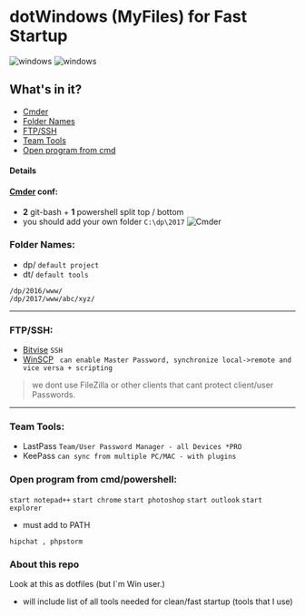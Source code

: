 dotWindows (MyFiles) for Fast Startup
===================
![windows](https://raw.githubusercontent.com/apsolut/dotwindows/master/assets/images/icons/icon-decom-windows-02.png)
![windows](https://raw.githubusercontent.com/apsolut/dotwindows/master/assets/images/icons/icon-decom-bash.png)


## What's in it?

- [Cmder](#cmder-conf)
- [Folder Names](#folder-names)
- [FTP/SSH](#ftpssh)
- [Team Tools](#team-tools)
- [Open program from cmd](#open-pgoram-from-cmd)




#### Details

#### [Cmder](http://cmder.net/) conf:

* **2** git-bash + **1** powershell split top / bottom
* you should add your own folder ``` C:\dp\2017 ```
![Cmder](https://raw.githubusercontent.com/apsolut/dotwindows/master/assets/images/cmder-look-and-feel-2-split-small.png)


### Folder Names:
 - dp/ `default project`
 - dt/ `default tools`
``` 
/dp/2016/www/
/dp/2017/www/abc/xyz/
```
--- 

### FTP/SSH:
- [Bitvise](https://www.bitvise.com/) ``` SSH ```
- [WinSCP](https://winscp.net/eng/index.php)
``` can enable Master Password, synchronize local->remote and vice versa + scripting```
 
> we dont use FileZilla or other clients that cant protect client/user Passwords.
--- 

### Team Tools:
* LastPass ```Team/User Password Manager - all Devices *PRO```
* KeePass ```can sync from multiple PC/MAC - with plugins```



### Open program from cmd/powershell:
```start notepad++```
```start chrome```
```start photoshop```
```start outlook```
```start explorer```

* must add to PATH

```
hipchat , phpstorm
```
 




### About this repo


Look at this as dotfiles (but I`m Win user.)
 - will include list of all tools needed for clean/fast startup (tools that I use)


